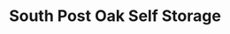 ---
title: "South Post Oak Self Storage"
url: /houston/south-post-oak-self-storage/
shop: storage rental
---